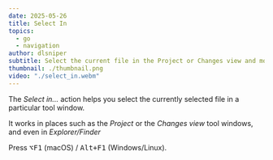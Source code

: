```yaml
---
date: 2025-05-26
title: Select In
topics:
  - go
  - navigation
author: dlsniper
subtitle: Select the current file in the Project or Changes view and more
thumbnail: ./thumbnail.png
video: "./select_in.webm"
---
```


The _Select in..._ action helps you select the currently selected file in a particular tool window.

It works in places such as the _Project_ or the _Changes view_ tool windows, and even in _Explorer/Finder_

Press <kbd>⌥F1</kbd> (macOS) / <kbd>Alt+F1</kbd> (Windows/Linux).
